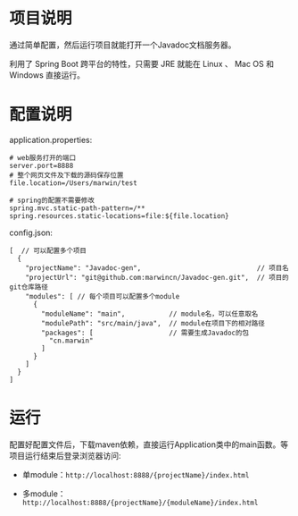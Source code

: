 # 项目说明
通过简单配置，然后运行项目就能打开一个Javadoc文档服务器。

利用了 Spring Boot 跨平台的特性，只需要 JRE 就能在 Linux 、 Mac OS 和 Windows 直接运行。

# 配置说明
application.properties:
```properties
# web服务打开的端口
server.port=8888
# 整个网页文件及下载的源码保存位置
file.location=/Users/marwin/test

# spring的配置不需要修改
spring.mvc.static-path-pattern=/**
spring.resources.static-locations=file:${file.location}
```

config.json:
```
[  // 可以配置多个项目
  {
    "projectName": "Javadoc-gen",                             // 项目名
    "projectUrl": "git@github.com:marwincn/Javadoc-gen.git",  // 项目的git仓库路径
    "modules": [ // 每个项目可以配置多个module
      {
        "moduleName": "main",           // module名，可以任意取名
        "modulePath": "src/main/java",  // module在项目下的相对路径
        "packages": [                   // 需要生成Javadoc的包
          "cn.marwin"
        ]
      }
    ]
  }
]
```

# 运行
配置好配置文件后，下载maven依赖，直接运行Application类中的main函数。等项目运行结束后登录浏览器访问: 

* 单module：`http://localhost:8888/{projectName}/index.html`

* 多module：`http://localhost:8888/{projectName}/{moduleName}/index.html`
